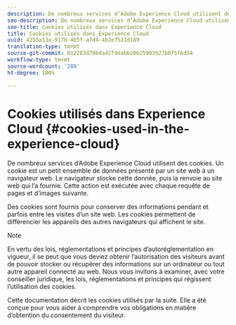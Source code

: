 ```yaml
---
description: De nombreux services d’Adobe Experience Cloud utilisent des cookies. Un cookie est un petit ensemble de données présenté par un site web à un navigateur web. Le navigateur stocke cette donnée, puis la renvoie au site web qui l’a fournie. Cette action est exécutée avec chaque requête de pages et d’images suivante.
seo-description: De nombreux services d’Adobe Experience Cloud utilisent des cookies. Un cookie est un petit ensemble de données présenté par un site web à un navigateur web. Le navigateur stocke cette donnée, puis la renvoie au site web qui l’a fournie. Cette action est exécutée avec chaque requête de pages et d’images suivante.
seo-title: Cookies utilisés dans Experience Cloud
title: Cookies utilisés dans Experience Cloud
uuid: 4255a13a-917b-4b5f-a7d4-4b2e7521d189
translation-type: tm+mt
source-git-commit: 012283d79bda42f9dabb20b25903927b075f6d54
workflow-type: tm+mt
source-wordcount: '280'
ht-degree: 100%

---
```



# Cookies utilisés dans Experience Cloud {#cookies-used-in-the-experience-cloud}

De nombreux services d’Adobe Experience Cloud utilisent des cookies. Un cookie est un petit ensemble de données présenté par un site web à un navigateur web. Le navigateur stocke cette donnée, puis la renvoie au site web qui l’a fournie. Cette action est exécutée avec chaque requête de pages et d’images suivante.

Des cookies sont fournis pour conserver des informations pendant et parfois entre les visites d’un site web. Les cookies permettent de différencier les appareils des autres navigateurs qui affichent le site.

>[!NOTE]
>
>En vertu des lois, réglementations et principes d’autoréglementation en vigueur, il se peut que vous deviez obtenir l’autorisation des visiteurs avant de pouvoir stocker ou récupérer des informations sur un ordinateur ou tout autre appareil connecté au web. Nous vous invitons à examiner, avec votre conseiller juridique, les lois, réglementations et principes qui régissent l’utilisation des cookies.

Cette documentation décrit les cookies utilisés par la suite. Elle a été conçue pour vous aider à comprendre vos obligations en matière d’obtention du consentement du visiteur.
